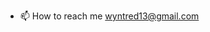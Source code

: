 - 📫 How to reach me wyntred13@gmail.com

<!---
saksak-dev/saksak-dev is a ✨ special ✨ repository because its `README.md` (this file) appears on your GitHub profile.
You can click the Preview link to take a look at your changes.
--->
